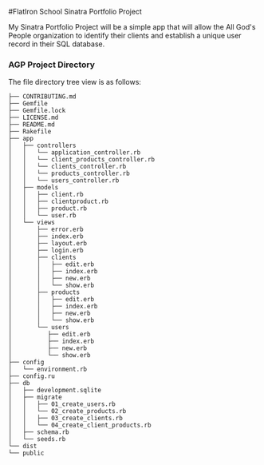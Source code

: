 #FlatIron School Sinatra Portfolio Project

My Sinatra Portfolio Project will be a simple app that will allow the All God's People organization to identify their clients and establish a unique user record in their SQL database.

### AGP Project Directory

The file directory tree view is as follows:

```
├── CONTRIBUTING.md
├── Gemfile
├── Gemfile.lock
├── LICENSE.md
├── README.md
├── Rakefile
├── app
│   ├── controllers
│   │   └── application_controller.rb
│   │   └── client_products_controller.rb
│   │   └── clients_controller.rb
│   │   └── products_controller.rb
│   │   └── users_controller.rb
│   ├── models
│   │   ├── client.rb
│   │   ├── clientproduct.rb
│   │   ├── product.rb
│   │   └── user.rb
│   └── views
│       ├── error.erb
│       ├── index.erb
│       ├── layout.erb
│       ├── login.erb
│       ├── clients
│       │   ├── edit.erb
│       │   ├── index.erb
│       │   ├── new.erb
│       │   └── show.erb
│       ├── products
│       │   ├── edit.erb
│       │   ├── index.erb
│       │   ├── new.erb
│       │   └── show.erb
│       └── users
│          ├── edit.erb
│          ├── index.erb
│          ├── new.erb
│          └── show.erb
├── config
│   └── environment.rb
├── config.ru
├── db
│   ├── development.sqlite
│   ├── migrate
│   │   ├── 01_create_users.rb
│   │   └── 02_create_products.rb
│   │   ├── 03_create_clients.rb
│   │   └── 04_create_client_products.rb
│   ├── schema.rb
│   └── seeds.rb
└── dist
└── public
```
